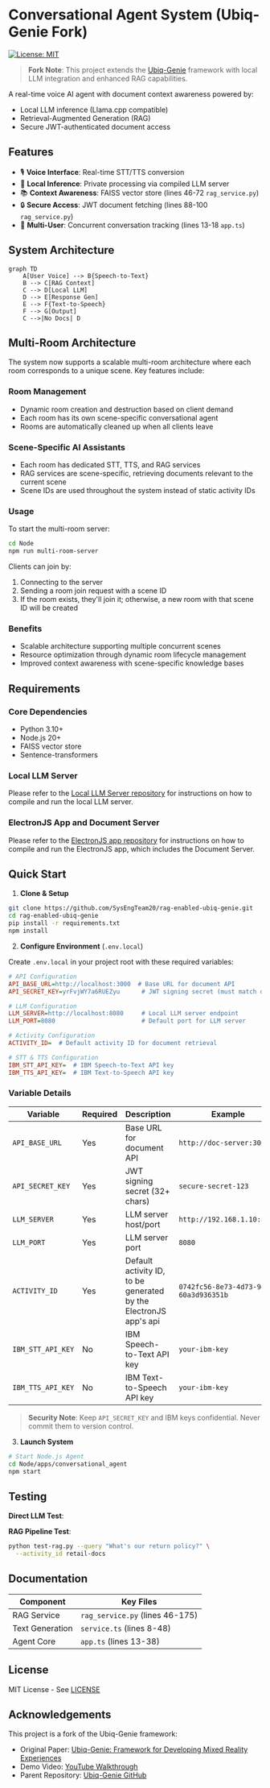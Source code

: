 # Conversational Agent System (Ubiq-Genie Fork)

[![License: MIT](https://img.shields.io/badge/License-MIT-yellow.svg)](https://opensource.org/licenses/MIT)

> **Fork Note**: This project extends the [Ubiq-Genie](https://github.com/ubicomplab/ubiq-genie) framework with local LLM integration and enhanced RAG capabilities.

A real-time voice AI agent with document context awareness powered by:

- Local LLM inference (Llama.cpp compatible)
- Retrieval-Augmented Generation (RAG)
- Secure JWT-authenticated document access

## Features

- 🎙️ **Voice Interface**: Real-time STT/TTS conversion
- 🧠 **Local Inference**: Private processing via compiled LLM server
- 📚 **Context Awareness**: FAISS vector store (lines 46-72 `rag_service.py`)
- 🔒 **Secure Access**: JWT document fetching (lines 88-100 `rag_service.py`)
- 👥 **Multi-User**: Concurrent conversation tracking (lines 13-18 `app.ts`)

## System Architecture

```mermaid
graph TD
    A[User Voice] --> B{Speech-to-Text}
    B --> C[RAG Context]
    C --> D[Local LLM]
    D --> E[Response Gen]
    E --> F{Text-to-Speech}
    F --> G[Output]
    C -->|No Docs| D
```

## Multi-Room Architecture

The system now supports a scalable multi-room architecture where each room corresponds to a unique scene. Key features include:

### Room Management
- Dynamic room creation and destruction based on client demand
- Each room has its own scene-specific conversational agent
- Rooms are automatically cleaned up when all clients leave

### Scene-Specific AI Assistants
- Each room has dedicated STT, TTS, and RAG services
- RAG services are scene-specific, retrieving documents relevant to the current scene
- Scene IDs are used throughout the system instead of static activity IDs

### Usage
To start the multi-room server:
```bash
cd Node
npm run multi-room-server
```

Clients can join by:
1. Connecting to the server
2. Sending a room join request with a scene ID
3. If the room exists, they'll join it; otherwise, a new room with that scene ID will be created

### Benefits
- Scalable architecture supporting multiple concurrent scenes
- Resource optimization through dynamic room lifecycle management
- Improved context awareness with scene-specific knowledge bases

## Requirements

### Core Dependencies
- Python 3.10+
- Node.js 20+
- FAISS vector store
- Sentence-transformers

### Local LLM Server

Please refer to the [Local LLM Server repository](https://github.com/SysEngTeam20/native-granite-compilation) for instructions on how to compile and run the local LLM server.

### ElectronJS App and Document Server

Please refer to the [ElectronJS app repository](https://github.com/SysEngTeam20/portalt-portal) for instructions on how to compile and run the ElectronJS app, which includes the Document Server.

## Quick Start

1. **Clone & Setup**
```bash
git clone https://github.com/SysEngTeam20/rag-enabled-ubiq-genie.git
cd rag-enabled-ubiq-genie
pip install -r requirements.txt
npm install
```

2. **Configure Environment** (`.env.local`)

Create `.env.local` in your project root with these required variables:

```ini
# API Configuration
API_BASE_URL=http://localhost:3000  # Base URL for document API
API_SECRET_KEY=yrFvjWY7a6RUEZyu      # JWT signing secret (must match document server)

# LLM Configuration
LLM_SERVER=http://localhost:8080     # Local LLM server endpoint
LLM_PORT=8080                        # Default port for LLM server

# Activity Configuration  
ACTIVITY_ID=  # Default activity ID for document retrieval

# STT & TTS Configuration
IBM_STT_API_KEY=  # IBM Speech-to-Text API key
IBM_TTS_API_KEY=  # IBM Text-to-Speech API key
```

### Variable Details

| Variable | Required | Description | Example | Code Reference |
|----------|----------|-------------|---------|----------------|
| `API_BASE_URL` | Yes | Base URL for document API | `http://doc-server:3000` | `rag_service.py:88` |
| `API_SECRET_KEY` | Yes | JWT signing secret (32+ chars) | `secure-secret-123` | `service.ts:20` |
| `LLM_SERVER` | Yes | LLM server host/port | `http://192.168.1.10:8080` | `rag_service.py:146` |
| `LLM_PORT` | Yes | LLM server port | `8080` | `app.ts:13` |
| `ACTIVITY_ID` | Yes | Default activity ID, to be generated by the ElectronJS app's api | `0742fc56-8e73-4d73-9488-60a3d936351b` | `service.ts:8` |
| `IBM_STT_API_KEY` | No | IBM Speech-to-Text API key | `your-ibm-key` | `app.ts:22` |
| `IBM_TTS_API_KEY` | No | IBM Text-to-Speech API key | `your-ibm-key` | `app.ts:31` |

> **Security Note**: Keep `API_SECRET_KEY` and IBM keys confidential. Never commit them to version control.

3. **Launch System**

```bash
# Start Node.js Agent
cd Node/apps/conversational_agent
npm start
```

## Testing

**Direct LLM Test**:

**RAG Pipeline Test**:
```bash
python test-rag.py --query "What's our return policy?" \
  --activity_id retail-docs
```

## Documentation

| Component | Key Files | 
|-----------|-----------|
| RAG Service | `rag_service.py` (lines 46-175) |
| Text Generation | `service.ts` (lines 8-48) | 
| Agent Core | `app.ts` (lines 13-38) |

## License

MIT License - See [LICENSE](LICENSE)

## Acknowledgements

This project is a fork of the Ubiq-Genie framework:
- Original Paper: [Ubiq-Genie: Framework for Developing Mixed Reality Experiences](https://ubiq.online/publication/ubiq-genie/)
- Demo Video: [YouTube Walkthrough](https://youtu.be/cGz0z9BIgQk)
- Parent Repository: [Ubiq-Genie GitHub](https://github.com/ubicomplab/ubiq-genie)
